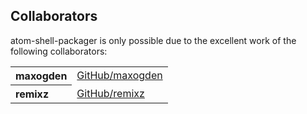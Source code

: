 ## Collaborators

atom-shell-packager is only possible due to the excellent work of the following collaborators:

<table><tbody><tr><th align="left">maxogden</th><td><a href="https://github.com/maxogden">GitHub/maxogden</a></td></tr>
<tr><th align="left">remixz</th><td><a href="https://github.com/remixz">GitHub/remixz</a></td></tr>
</tbody></table>
